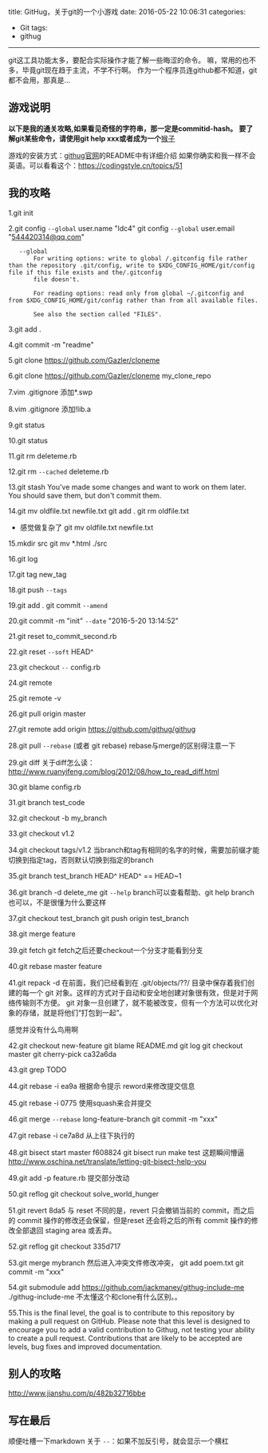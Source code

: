 title: GitHug，关于git的一个小游戏
date: 2016-05-22 10:06:31
categories:
- Git
tags:
- githug
---

git这工具功能太多，要配合实际操作才能了解一些晦涩的命令。
嘛，常用的也不多，毕竟git现在趋于主流，不学不行啊。
作为一个程序员连github都不知道，git都不会用，那真是...

<!--more-->

## 游戏说明
**以下是我的通关攻略,如果看见奇怪的字符串，那一定是commitid-hash。**
**要了解git某些命令，请使用git help xxx或者成为一个**[猴子](http://backlogtool.com/git-guide/cn/)

游戏的安装方式：[githug官网](https://github.com/Gazler/githug)的README中有详细介绍
如果你确实和我一样不会英语。可以看看这个：https://codingstyle.cn/topics/51

## 我的攻略
1.git init

2.git config `--global` user.name "ldc4"
   git config `--global` user.email "544420314@qq.com"

       --global
           For writing options: write to global /.gitconfig file rather than the repository .git/config, write to $XDG_CONFIG_HOME/git/config file if this file exists and the/.gitconfig
           file doesn't.

           For reading options: read only from global ~/.gitconfig and from $XDG_CONFIG_HOME/git/config rather than from all available files.

           See also the section called "FILES".
3.git add .

4.git commit -m "readme"

5.git clone https://github.com/Gazler/cloneme

6.git clone https://github.com/Gazler/cloneme  my_clone_repo

7.vim .gitignore
添加*.swp

8.vim .gitignore
添加!lib.a

9.git status

10.git status

11.git rm deleteme.rb

12.git rm `--cached` deleteme.rb

13.git stash
You've made some changes and want to work on them later. You should save them, but don't commit them.

14.git mv oldfile.txt newfile.txt
git add .
git rm oldfile.txt
- 感觉做复杂了
git mv oldfile.txt newfile.txt

15.mkdir src
git mv *.html ./src

16.git log

17.git tag new_tag

18.git push `--tags`

19.git add .
git commit `--amend`

20.git commit -m "init" `--date` "2016-5-20 13:14:52"

21.git reset to_commit_second.rb

22.git reset `--soft` HEAD^

23.git checkout `--` config.rb

24.git remote

25.git remote -v

26.git pull origin master

27.git remote add origin https://github.com/githug/githug

28.git pull `--rebase` (或者 git rebase)
rebase与merge的区别得注意一下

29.git diff
关于diff怎么读：http://www.ruanyifeng.com/blog/2012/08/how_to_read_diff.html

30.git blame config.rb

31.git branch test_code

32.git checkout -b my_branch

33.git checkout v1.2

34.git checkout tags/v1.2
当branch和tag有相同的名字的时候，需要加前缀才能切换到指定tag，否则默认切换到指定的branch

35.git branch test_branch HEAD^
HEAD^ == HEAD~1

36.git branch -d delete_me
git `--help` branch可以查看帮助、git help branch也可以，不是很懂为什么要这样

37.git checkout test_branch
git push origin test_branch

38.git merge feature

39.git fetch
git fetch之后还要checkout一个分支才能看到分支

40.git rebase master feature

41.git repack -d
在前面，我们已经看到在 .git/objects/??/ 目录中保存着我们创建的每一个 git 对象。这样的方式对于自动和安全地创建对象很有效，但是对于网络传输则不方便。 git 对象一旦创建了，就不能被改变，但有一个方法可以优化对象的存储，就是将他们“打包到一起”。

感觉并没有什么鸟用啊

42.git checkout new-feature
git blame README.md
git log
git checkout master
git cherry-pick ca32a6da

43.git grep TODO

44.git rebase -i ea9a
根据命令提示 reword来修改提交信息

45.git rebase -i 0775
使用squash来合并提交

46.git  merge `--rebase` long-feature-branch
git commit -m "xxx"

47.git rebase -i ce7a8d
从上往下执行的

48.git bisect start master f608824
git bisect run make test
这题瞬间懵逼
http://www.oschina.net/translate/letting-git-bisect-help-you

49.git add -p feature.rb
提交部分改动

50.git reflog
git checkout solve_world_hunger

51.git revert 8da5
与 reset 不同的是，revert 只会撤销当前的 commit，而之后的 commit 操作的修改还会保留，但是reset 还会将之后的所有 commit 操作的修改全部退回 staging area 或丢弃。

52.git reflog
git checkout 335d717

53.git merge mybranch
然后进入冲突文件修改冲突，
git add poem.txt
git commit -m "xxx"

54.git submodule add https://github.com/jackmaney/githug-include-me ./githug-include-me
不太懂这个和clone有什么区别。。

55.This is the final level, the goal is to contribute to this repository by making a pull request on GitHub.  Please note that this level is designed to encourage you to add a valid contribution to Githug, not testing your ability to create a pull request.  Contributions that are likely to be accepted are levels, bug fixes and improved documentation.

## 别人的攻略
http://www.jianshu.com/p/482b32716bbe

## 写在最后
顺便吐槽一下markdown 关于 `--`：如果不加反引号，就会显示一个横杠